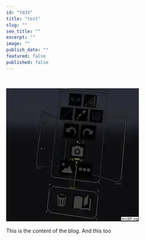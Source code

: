 ```yaml
---
id: "YdJV"
title: "test"
slug: ""
seo_title: ""
excerpt: ""
image: ""
publish_date: ""
featured: false
published: false
---
```


<br />

![0.83](0n7WIx4O8TpgKnEG4.webp "the capcap")

This is the content of the blog. And this too